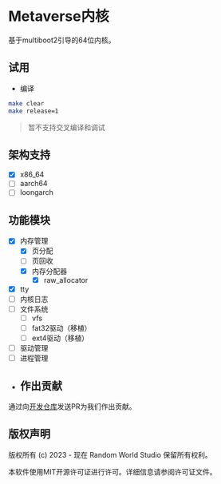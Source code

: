 # Metaverse内核

基于multiboot2引导的64位内核。

## 试用

* 编译

```bash
make clear
make release=1
```

> 暂不支持交叉编译和调试

## 架构支持

* [x] x86_64
* [ ] aarch64
* [ ] loongarch

## 功能模块

* [x] 内存管理
  * [x] 页分配
  * [ ] 页回收
  * [x] 内存分配器
    * [x] raw_allocator
* [x] tty
* [ ] 内核日志
* [ ] 文件系统
  * [ ] vfs
  * [ ] fat32驱动（移植）
  * [ ] ext4驱动（移植）
* [ ] 驱动管理
* [ ] 进程管理

* ## 作出贡献

通过向[开发仓库](https://github.com/pointertobios/metaverse-dev)发送PR为我们作出贡献。

## 版权声明

版权所有 (c) 2023 - 现在 Random World Studio 保留所有权利。

本软件使用MIT开源许可证进行许可。详细信息请参阅许可证文件。
